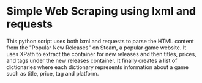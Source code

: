 # Simple Web Scraping using lxml and requests 

This python script uses both lxml and requests to parse the HTML content from the "Popular New Releases" on Steam, a popular game website. It uses XPath to extract the container for new releases and then titles, prices, and tags under the new releases container.
It finally creates a list of dictionaries where each dictionary represents information about a game such as title, price, tag and platform. 

